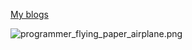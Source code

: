 [My blogs](https://tinkerer.tistory.com/)

![programmer_flying_paper_airplane.png](https://tistory2.daumcdn.net/tistory/3467126/attach/80e332813cf640018557a5ac35ac6a90 "Forever tinkering")
